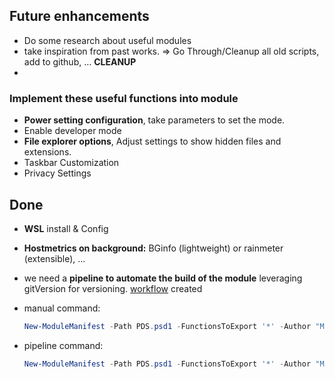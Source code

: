 ## Future enhancements

- Do some research about useful modules
- take inspiration from past works. => Go Through/Cleanup all old scripts, add to github, ... **CLEANUP**
- 

### Implement these useful functions into module

- **Power setting configuration**, take parameters to set the mode.
- Enable developer mode
- **File explorer options**, Adjust settings to show hidden files and extensions.
- Taskbar Customization
- Privacy Settings




## Done

- **WSL** install & Config

- **Hostmetrics on background:** BGinfo (lightweight) or rainmeter (extensible), ...

- we need a **pipeline to automate the build of the module** leveraging gitVersion for versioning. [workflow](./../../.github/workflows/publish-ps-module.yaml)  created

- manual command:
    ````powershell
    New-ModuleManifest -Path PDS.psd1 -FunctionsToExport '*' -Author "MKTHEPLUGG" -Description 'Personal Deploy Script' -CompanyName 'meti.pro'
    ````
  
- pipeline command:
    ````powershell
    New-ModuleManifest -Path PDS.psd1 -FunctionsToExport '*' -Author "MKTHEPLUGG" -Description 'Personal Deploy Script' -CompanyName 'meti.pro'
    ````